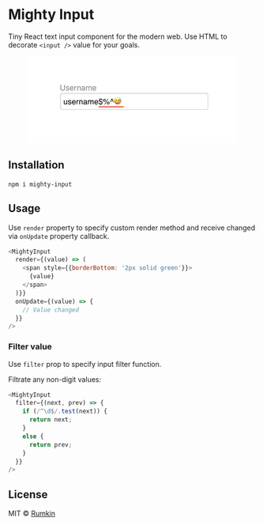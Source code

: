# Mighty Input

Tiny React text input component for the modern web. Use HTML to decorate
`<input />` value for your goals.

<p align="center">
  <img width="420" src="./docs/mighty-input.png" />
</p>

## Installation

```shell
npm i mighty-input
```

## Usage

Use `render` property to specify custom render method and receive changed via `onUpdate` property callback.
```js
<MightyInput
  render={(value) => (
    <span style={{borderBottom: '2px solid green'}}>
      {value}
    </span>
  )}}
  onUpdate={(value) => {
    // Value changed
  }}
/>
```

### Filter value

Use `filter` prop to specify input filter function.

Filtrate any non-digit values:
```js
<MightyInput
  filter={(next, prev) => {
    if (/^\d$/.test(next)) {
      return next;
    }
    else {
      return prev;
    }
  }}
/>
```

## License

MIT © [Rumkin](https://rumk.in)

